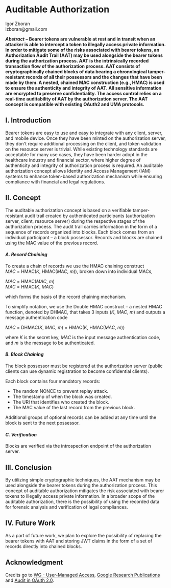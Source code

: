 <!-- @import "style.less" -->

# Auditable Authorization

<p class="author">
    Igor Zboran<br>
    izboran@gmail.com
</p>

***Abstract*** **– Bearer tokens are vulnerable at rest and in transit when an attacker is able to intercept a token to illegally access private information. In order to mitigate some of the risks associated with bearer tokens, an Authorization Audit Trail (AAT) may be used alongside the bearer tokens during the authorization process. AAT is the intrinsically recorded transaction flow of the authorization process. AAT consists of cryptographically chained blocks of data bearing a chronological tamper-resistant records of all their possessors and the changes that have been made by them. A nested, chained MAC construction (e.g., HMAC) is used to ensure the authenticity and integrity of AAT. All sensitive information are encrypted to preserve confidentiality. The access control relies on a real-time auditability of AAT by the authorization server. The AAT concept is compatible with existing OAuth2 and UMA protocols.**

## I. Introduction

Bearer tokens are easy to use and easy to integrate with any client, server, and mobile device. Once they have been minted on the authorization server, they don't require additional processing on the client, and token validation on the resource server is trivial. While existing technology standards are acceptable for many use cases, they have been harder adopt in the healthcare industry and financial sector, where higher degree of authenticity and integrity of authorization process is required. An auditable authorization concept allows Identity and Access Management (IAM) systems to enhance token-based authorization mechanism while ensuring compliance with financial and legal regulations.

## II. Concept

The auditable authorization concept is based on a verifiable tamper-resistant audit trail created by authenticated participants (authorization server, client, resource server) during the respective stages of the authorization process. The audit trail carries information in the form of a sequence of records organized into blocks. Each block comes from an individual participant – a block possessor. Records and blocks are chained using the MAC value of the previous record.

#### *A. Record Chaining*

To create a chain of records we use the HMAC chaining construct *MAC*&#160;=&#160;HMAC(*K*,&#160;HMAC(*MAC*,&#160;*m*)), broken down into individual MACs,

*MAC*&#160;=&#160;HMAC(*MAC*,&#160;*m*)  
*MAC*&#160;=&#160;HMAC(*K*,&#160;*MAC*)

which forms the basis of the record chaining mechanism.

To simplify notation, we use the Double HMAC construct – a nested HMAC function, denoted by DHMAC, that takes 3 inputs (*K*,&#160;*MAC*,&#160;*m*) and outputs a message authentication code

*MAC*&#160;=&#160;DHMAC(*K*,&#160;*MAC*,&#160;*m*)&#160;=&#160;HMAC(*K*,&#160;HMAC(*MAC*,&#160;*m*))

where *K* is the secret key, *MAC* is the input message authentication code, and *m* is the message to be authenticated.

#### *B. Block Chaining*

The block possessor must be registered at the authorization server (public clients can use dynamic registration to become confidential clients).

Each block contains four mandatory records:

* The random NONCE to prevent replay attack.
* The timestamp of when the block was created.
* The URI that identifies who created the block.
* The MAC value of the last record from the previous block.

Additional groups of optional records can be added at any time until the block is sent to the next possessor.

#### *C. Verification*

Blocks are verified via the introspection endpoint of the authorization server.

## III. Conclusion

By utilizing simple cryptographic techniques, the AAT mechanism may be used alongside the bearer tokens during the authorization process. This concept of auditable authorization mitigates the risk associated with bearer tokens to illegally access private information. In a broader scope of the auditable authorization, there is the possibility of using the recorded data for forensic analysis and verification of legal compliances.

## IV. Future Work

As a part of future work, we plan to explore the possibility of replacing the bearer tokens with AAT and storing JWT claims in the form of a set of records directly into chained blocks.

## Acknowledgment

Credits go to [WG - User-Managed Access][1], [Google Research Publications][2] and [Audit in OAuth 2.0][3].

[1]: https://kantarainitiative.org/confluence/display/uma/Home
[2]: https://research.google/pubs/pub41892/
[3]: https://datatracker.ietf.org/doc/html/draft-tsitkov-oauth-audit-02

